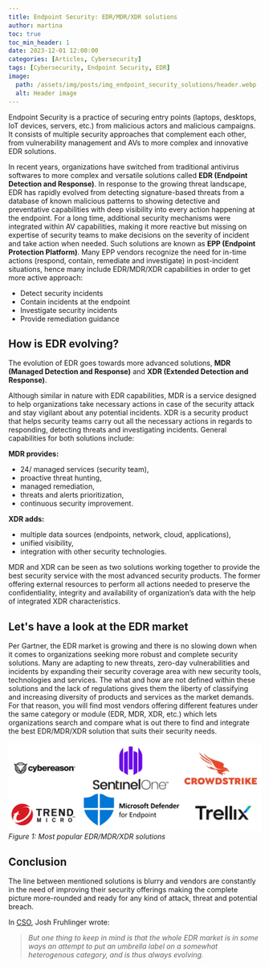 ```yaml
---
title: Endpoint Security: EDR/MDR/XDR solutions
author: martina
toc: true
toc_min_header: 1
date: 2023-12-01 12:00:00
categories: [Articles, Cybersecurity]
tags: [Cybersecurity, Endpoint Security, EDR]
image:
  path: /assets/img/posts/img_endpoint_security_solutions/header.webp
  alt: Header image
---
```


Endpoint Security is a practice of securing entry points (laptops, desktops, IoT devices, servers, etc.) from malicious actors and malicious campaigns. It consists of multiple security approaches that complement each other, from vulnerability management and AVs to more complex and innovative EDR solutions.

In recent years, organizations have switched from traditional antivirus softwares to more complex and versatile solutions called **EDR (Endpoint Detection and Response)**. In response to the growing threat landscape, EDR has rapidly evolved from detecting signature-based threats from a database of known malicious patterns to showing detective and preventative capabilities with deep visibility into every action happening at the endpoint. For a long time, additional security mechanisms were integrated within AV capabilities, making it more reactive but missing on expertise of security teams to make decisions on the severity of incident and take action when needed. Such solutions are known as **EPP (Endpoint Protection Platform)**. Many EPP vendors recognize the need for in-time actions (respond, contain, remediate and investigate) in post-incident situations, hence many include EDR/MDR/XDR capabilities in order to get more active approach:

* Detect security incidents
* Contain incidents at the endpoint
* Investigate security incidents
* Provide remediation guidance


## How is EDR evolving?

The evolution of EDR goes towards more advanced solutions, **MDR (Managed Detection and Response)** and **XDR (Extended Detection and Response)**.

Although similar in nature with EDR capabilities, MDR is a service designed to help organizations take necessary actions in case of the security attack and stay vigilant about any potential incidents. XDR is a security product that helps security teams carry out all the necessary actions in regards to responding, detecting threats and investigating incidents. General capabilities for both solutions include:

**MDR provides:**

* 24/ managed services (security team),
* proactive threat hunting,
* managed remediation,
* threats and alerts prioritization,
* continuous security improvement.

**XDR adds:**

* multiple data sources (endpoints, network, cloud, applications),
* unified visibility,
* integration with other security technologies.

MDR and XDR can be seen as two solutions working together to provide the best security service with the most advanced security products. The former offering external resources to perform all actions needed to preserve the confidentiality, integrity and availability of organization’s data with the help of integrated XDR characteristics.

## Let's have a look at the EDR market

Per Gartner, the EDR market is growing and there is no slowing down when it comes to organizations seeking more robust and complete security solutions. Many are adapting to new threats, zero-day vulnerabilities and incidents by expanding their security coverage area with new security tools, technologies and services. The what and how are not defined within these solutions and the lack of regulations gives them the liberty of classifying and increasing diversity of products and services as the market demands. For that reason, you will find most vendors offering different features under the same category or module (EDR, MDR, XDR, etc.) which lets organizations search and compare what is out there to find and integrate the best EDR/MDR/XDR solution that suits their security needs.

![CrowdStrike API](/assets/img/posts/img_endpoint_security_solutions/edr_solutions.PNG)
_Figure 1: Most popular EDR/MDR/XDR solutions_


## Conclusion

The line between mentioned solutions is blurry and vendors are constantly in the need of improving their security offerings making the complete picture more-rounded and ready for any kind of attack, threat and potential breach.

In [CSO](https://www.csoonline.com/article/568045/what-is-edr-endpoint-detection-and-response.html), Josh Fruhlinger wrote:

>_But one thing to keep in mind is that the whole EDR market is in some ways an attempt to put an umbrella label on a somewhat heterogenous category, and is thus always evolving._